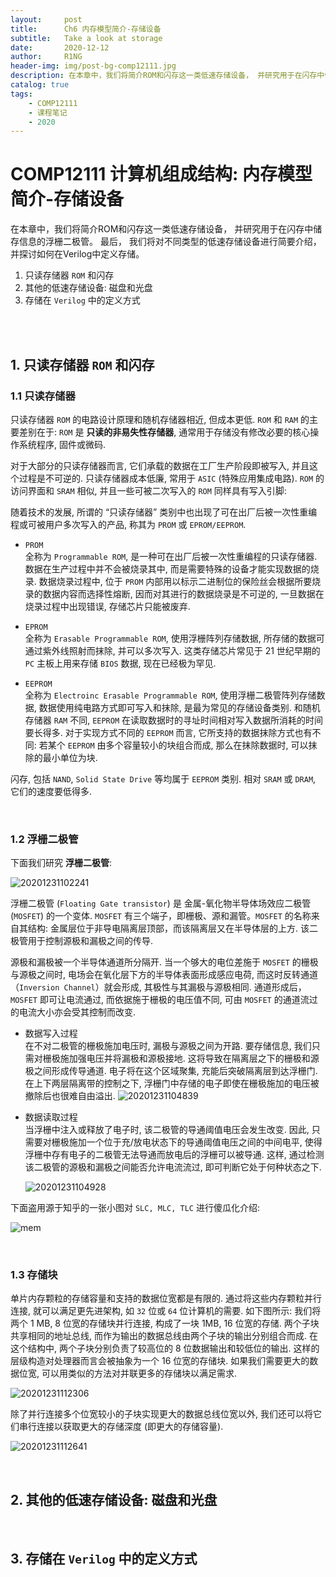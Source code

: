 ```yaml
---
layout:     post
title:      Ch6 内存模型简介-存储设备
subtitle:   Take a look at storage
date:       2020-12-12
author:     R1NG
header-img: img/post-bg-comp12111.jpg
description: 在本章中，我们将简介ROM和闪存这一类低速存储设备， 并研究用于在闪存中储存信息的浮栅二极管。 最后， 我们将对不同类型的低速存储设备进行简要介绍， 并探讨如何在Verilog中定义存储。 
catalog: true
tags:
    - COMP12111
    - 课程笔记
    - 2020
---
```


# COMP12111 计算机组成结构: 内存模型简介-存储设备

在本章中，我们将简介ROM和闪存这一类低速存储设备， 并研究用于在闪存中储存信息的浮栅二极管。 最后， 我们将对不同类型的低速存储设备进行简要介绍， 并探讨如何在Verilog中定义存储。 
1. 只读存储器 `ROM` 和闪存
2. 其他的低速存储设备: 磁盘和光盘
3. 存储在 `Verilog` 中的定义方式

<br>
<br>


## 1. 只读存储器 `ROM` 和闪存

### 1.1 只读存储器
只读存储器 `ROM` 的电路设计原理和随机存储器相近, 但成本更低. `ROM` 和 `RAM` 的主要差别在于: `ROM` 是 **只读的非易失性存储器**, 通常用于存储没有修改必要的核心操作系统程序, 固件或微码. 

对于大部分的只读存储器而言, 它们承载的数据在工厂生产阶段即被写入, 并且这个过程是不可逆的. 只读存储器成本低廉, 常用于 `ASIC` (特殊应用集成电路). `ROM` 的访问界面和 `SRAM` 相似, 并且一些可被二次写入的 `ROM` 同样具有写入引脚:

随着技术的发展, 所谓的 “只读存储器” 类别中也出现了可在出厂后被一次性重编程或可被用户多次写入的产品, 称其为 `PROM` 或 `EPROM/EEPROM`.

* `PROM`<br>
  全称为 `Programmable ROM`, 是一种可在出厂后被一次性重编程的只读存储器. 数据在生产过程中并不会被烧录其中, 而是需要特殊的设备才能实现数据的烧录. 数据烧录过程中, 位于 `PROM` 内部用以标示二进制位的保险丝会根据所要烧录的数据内容而选择性熔断, 因而对其进行的数据烧录是不可逆的, 一旦数据在烧录过程中出现错误, 存储芯片只能被废弃. 

* `EPROM`<br>
  全称为 `Erasable Programmable ROM`, 使用浮栅阵列存储数据, 所存储的数据可通过紫外线照射而抹除, 并可以多次写入. 这类存储芯片常见于 $21$ 世纪早期的 `PC` 主板上用来存储 `BIOS` 数据, 现在已经极为罕见. 

* `EEPROM`<br>
  全称为 `Electroinc Erasable Programmable ROM`, 使用浮栅二极管阵列存储数据, 数据使用纯电路方式即可写入和抹除, 是最为常见的存储设备类别. 和随机存储器 `RAM` 不同, `EEPROM` 在读取数据时的寻址时间相对写入数据所消耗的时间要长得多. 对于实现方式不同的 `EEPROM` 而言, 它所支持的数据抹除方式也有不同: 若某个 `EEPROM` 由多个容量较小的块组合而成, 那么在抹除数据时, 可以抹除的最小单位为块. 

闪存, 包括 `NAND`, `Solid State Drive` 等均属于 `EEPROM` 类别. 相对 `SRAM` 或 `DRAM`, 它们的速度要低得多. 

<br>

### 1.2 浮栅二极管
下面我们研究 **浮栅二极管**: <br>

![20201231102241](https://cdn.jsdelivr.net/gh/KirisameMarisaa/KirisameMarisaa.github.io/img/blogpost_images/20201231102241.png)

浮栅二极管 (`Floating Gate transistor`) 是 金属-氧化物半导体场效应二极管 (`MOSFET`) 的一个变体. `MOSFET` 有三个端子，即栅极、源和漏管。`MOSFET` 的名称来自其结构: 金属层位于非导电隔离层顶部，而该隔离层又在半导体层的上方. 该二极管用于控制源极和漏极之间的传导. 

源极和漏极被一个半导体通道所分隔开. 当一个够大的电位差施于 `MOSFET` 的栅极与源极之间时, 电场会在氧化层下方的半导体表面形成感应电荷, 而这时反转通道（`Inversion Channel`）就会形成, 其极性与其漏极与源极相同. 通道形成后，`MOSFET` 即可让电流通过, 而依据施于栅极的电压值不同, 可由 `MOSFET` 的通道流过的电流大小亦会受其控制而改变. 


* 数据写入过程<br>
  在不对二极管的栅极施加电压时, 漏极与源极之间为开路. 要存储信息, 我们只需对栅极施加强电压并将漏极和源极接地. 这将导致在隔离层之下的栅极和源极之间形成传导通道. 电子将在这个区域聚集, 充能后突破隔离层到达浮栅门. 在上下两层隔离带的控制之下, 浮栅门中存储的电子即使在栅极施加的电压被撤除后也很难自由溢出. 
![20201231104839](https://cdn.jsdelivr.net/gh/KirisameMarisaa/KirisameMarisaa.github.io/img/blogpost_images/20201231104839.png)


* 数据读取过程<br>
  当浮栅中注入或释放了电子时, 该二极管的导通阈值电压会发生改变. 因此, 只需要对栅极施加一个位于充/放电状态下的导通阈值电压之间的中间电平, 使得浮栅中存有电子的二极管无法导通而放电后的浮栅可以被导通. 这样, 通过检测该二极管的源极和漏极之间能否允许电流流过, 即可判断它处于何种状态之下. 
  
   ![20201231104928](https://cdn.jsdelivr.net/gh/KirisameMarisaa/KirisameMarisaa.github.io/img/blogpost_images/20201231104928.png)

下面盗用源于知乎的一张小图对 `SLC, MLC, TLC` 进行傻瓜化介绍:

![mem](https://cdn.jsdelivr.net/gh/KirisameMarisaa/KirisameMarisaa.github.io/img/blogpost_images/mem.png)

<br>

### 1.3 存储块

单片内存颗粒的存储容量和支持的数据位宽都是有限的. 通过将这些内存颗粒并行连接, 就可以满足更先进架构, 如 `32` 位或 `64` 位计算机的需要. 
如下图所示: 我们将两个 $1$ MB, $8$ 位宽的存储块并行连接, 构成了一块 $1$MB, $16$ 位宽的存储. 两个子块共享相同的地址总线, 而作为输出的数据总线由两个子块的输出分别组合而成. 在这个结构中, 两个子块分别负责了较高位的 $8$ 位数据输出和较低位的输出. 这样的层级构造对处理器而言会被抽象为一个 $16$ 位宽的存储块. 如果我们需要更大的数据位宽, 可以用类似的方法对并联更多的存储块以满足需求. 

![20201231112306](https://cdn.jsdelivr.net/gh/KirisameMarisaa/KirisameMarisaa.github.io/img/blogpost_images/20201231112306.png)

除了并行连接多个位宽较小的子块实现更大的数据总线位宽以外, 我们还可以将它们串行连接以获取更大的存储深度 (即更大的存储容量). 

![20201231112641](https://cdn.jsdelivr.net/gh/KirisameMarisaa/KirisameMarisaa.github.io/img/blogpost_images/20201231112641.png)

<br>

## 2. 其他的低速存储设备: 磁盘和光盘



<br>

## 3. 存储在 `Verilog` 中的定义方式


<br>

